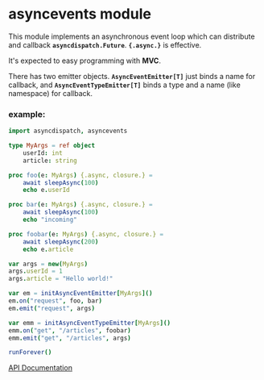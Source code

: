 # asyncevents module

This module implements an asynchronous event loop which can distribute and callback **`asyncdispatch.Future`**. **`{.async.}`** is effective. 

It's expected to easy programming with **MVC**.

There has two emitter objects. **`AsyncEventEmitter[T]`** just binds a name for callback, and **`AsyncEventTypeEmitter[T]`** binds a type and a name (like namespace) for callback.

### example:

```nim
import asyncdispatch, asyncevents

type MyArgs = ref object
	userId: int
	article: string

proc foo(e: MyArgs) {.async, closure.} =
    await sleepAsync(100)
    echo e.userId

proc bar(e: MyArgs) {.async, closure.} =
	await sleepAsync(100)
	echo "incoming"

proc foobar(e: MyArgs) {.async, closure.} =
    await sleepAsync(200)
    echo e.article

var args = new(MyArgs)
args.userId = 1
args.article = "Hello world!"

var em = initAsyncEventEmitter[MyArgs]()
em.on("request", foo, bar)
em.emit("request", args)

var emm = initAsyncEventTypeEmitter[MyArgs]()
emm.on("get", "/articles", foobar)
emm.emit("get", "/articles", args)

runForever()
```

[API Documentation](https://github.com/tulayang/asyncevents/wiki/API-Documentation)

